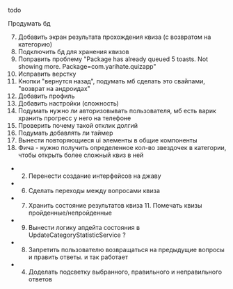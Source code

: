 todo 


Продумать бд 

7. Добавить экран результата прохождения квиза (с возвратом на категорию)
3. Подключить бд для хранения квизов
4. Поправить проблему "Package has already queued 5 toasts. Not showing more. Package=com.yarihate.quizapp"
1. Исправить верстку
8. Кнопки "вернутся назад", подумать мб сделать это свайпами, "возврат на андроидах"
9. Добавить профиль
10. Добавить настройки (сложность)
12. Подумать нужно ли авторизовывать пользователя, мб есть варик хранить прогресс у него на телефоне 
13. Проверить почему такой отклик долгий 
14. Подумать добавлять ли таймер 
5. Вынести повторяющиеся ui элементы в общие компоненты 
6. Фича - нужно получить определенное кол-во звездочек в категории, чтобы открыть более сложный квиз в ней 

+ 2. Перенести создание интерфейсов на джаву
+ 6. Сделать переходы между вопросами квиза
+ 7. Хранить состояние результатов квиза 11. Помечать квизы пройденные/непройденные
+ 9. Вынести логику апдейта состояния в UpdateCategoryStatisticService ?
+ 8. Запретить пользователю возвращаться на предыдущие вопросы и править ответы. и так работает 
+ 4. Доделать подсветку выбранного, правильного и неправильного ответов